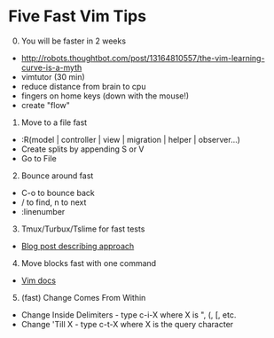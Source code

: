 Five Fast Vim Tips
==================

0) You will be faster in 2 weeks
- http://robots.thoughtbot.com/post/13164810557/the-vim-learning-curve-is-a-myth
- vimtutor (30 min)
- reduce distance from brain to cpu
- fingers on home keys (down with the mouse!)
- create "flow"

1) Move to a file fast
- :R(model | controller | view | migration | helper | observer...) <name>
- Create splits by appending S or V
- Go to File

2) Bounce around fast
- C-o to bounce back
- / to find, n to next
- :linenumber

3) Tmux/Turbux/Tslime for fast tests
- [Blog post describing approach](http://joshuadavey.com/2012/01/10/faster-tdd-feedback-with-tmux-tslime-vim-and-turbux)

4) Move blocks fast with one command
- [Vim docs](http://vim.wikia.com/wiki/Moving_lines_up_or_down)

5) (fast) Change Comes From Within
- Change Inside Delimiters - type c-i-X where X is ", (, [, etc.
- Change 'Till X - type c-t-X where X is the query character
